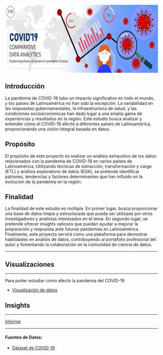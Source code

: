<p align="center">
<img src="Informe/Imagenes/Banner_Proyecto.jpg" width="706" height="224""    >
</p>

## Introducción
La pandemia de COVID-19 tubo un impacto significativo en todo el mundo, y los países de Latinoamérica no han sido la excepción. La variabilidad en las respuestas gubernamentales, la infraestructura de salud, y las condiciones socioeconómicas han dado lugar a una amplia gama de experiencias y resultados en la región. Este estudio busca analizar y entender cómo el COVID-19 afectó a diferentes países de Latinoamérica, proporcionando una visión integral basada en datos.

## Propósito
El propósito de este proyecto es realizar un análisis exhaustivo de los datos relacionados con la pandemia de COVID-19 en varios países de Latinoamérica. Utilizando técnicas de extracción, transformación y carga (ETL) y análisis exploratorio de datos (EDA), se pretende identificar patrones, tendencias y factores determinantes que han influido en la evolución de la pandemia en la región.

## Finalidad
La finalidad de este estudio es múltiple. En primer lugar, busca proporcionar una base de datos limpia y estructurada que pueda ser utilizada por otros investigadores y analistas interesados en el tema. En segundo lugar, se pretende ofrecer insights valiosos que puedan ayudar a mejorar la preparación y respuesta ante futuras pandemias en Latinoamérica. Finalmente, este proyecto servirá como una plataforma para demostrar habilidades en análisis de datos, contribuyendo al portafolio profesional del autor y fomentando la colaboración en la comunidad de ciencia de datos.

---

## Visualizaciones
---
Para poder estudiar como afecto la pandemia del COVID-19

- [Visualización de datos]()


## Insights
---
[Informe](https://github.com/eremohn/LATAM_COVID-19/blob/main/Informe/informe.md) 



---
#### Fuentes de Datos:
- [Dataset de COVID-19](https://drive.google.com/file/d/1asTXNEx_IGFDheRIDqPteII12Iz7Ghj2/view?usp=drive_link)
